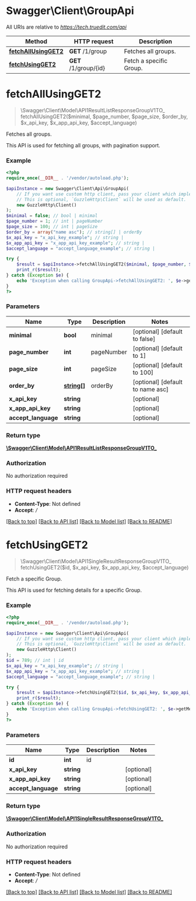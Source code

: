 # Swagger\Client\GroupApi

All URIs are relative to *https://tech.truedit.com/api*

Method | HTTP request | Description
------------- | ------------- | -------------
[**fetchAllUsingGET2**](GroupApi.md#fetchAllUsingGET2) | **GET** /1/group | Fetches all groups.
[**fetchUsingGET2**](GroupApi.md#fetchUsingGET2) | **GET** /1/group/{id} | Fetch a specific Group.


# **fetchAllUsingGET2**
> \Swagger\Client\Model\API1ResultListResponseGroupV1TO_ fetchAllUsingGET2($minimal, $page_number, $page_size, $order_by, $x_api_key, $x_app_api_key, $accept_language)

Fetches all groups.

This API is used for fetching all groups, with pagination support.

### Example
```php
<?php
require_once(__DIR__ . '/vendor/autoload.php');

$apiInstance = new Swagger\Client\Api\GroupApi(
    // If you want use custom http client, pass your client which implements `GuzzleHttp\ClientInterface`.
    // This is optional, `GuzzleHttp\Client` will be used as default.
    new GuzzleHttp\Client()
);
$minimal = false; // bool | minimal
$page_number = 1; // int | pageNumber
$page_size = 100; // int | pageSize
$order_by = array("name asc"); // string[] | orderBy
$x_api_key = "x_api_key_example"; // string | 
$x_app_api_key = "x_app_api_key_example"; // string | 
$accept_language = "accept_language_example"; // string | 

try {
    $result = $apiInstance->fetchAllUsingGET2($minimal, $page_number, $page_size, $order_by, $x_api_key, $x_app_api_key, $accept_language);
    print_r($result);
} catch (Exception $e) {
    echo 'Exception when calling GroupApi->fetchAllUsingGET2: ', $e->getMessage(), PHP_EOL;
}
?>
```

### Parameters

Name | Type | Description  | Notes
------------- | ------------- | ------------- | -------------
 **minimal** | **bool**| minimal | [optional] [default to false]
 **page_number** | **int**| pageNumber | [optional] [default to 1]
 **page_size** | **int**| pageSize | [optional] [default to 100]
 **order_by** | [**string[]**](../Model/string.md)| orderBy | [optional] [default to name asc]
 **x_api_key** | **string**|  | [optional]
 **x_app_api_key** | **string**|  | [optional]
 **accept_language** | **string**|  | [optional]

### Return type

[**\Swagger\Client\Model\API1ResultListResponseGroupV1TO_**](../Model/API1ResultListResponseGroupV1TO_.md)

### Authorization

No authorization required

### HTTP request headers

 - **Content-Type**: Not defined
 - **Accept**: */*

[[Back to top]](#) [[Back to API list]](../../README.md#documentation-for-api-endpoints) [[Back to Model list]](../../README.md#documentation-for-models) [[Back to README]](../../README.md)

# **fetchUsingGET2**
> \Swagger\Client\Model\API1SingleResultResponseGroupV1TO_ fetchUsingGET2($id, $x_api_key, $x_app_api_key, $accept_language)

Fetch a specific Group.

This API is used for fetching details for a specific Group.

### Example
```php
<?php
require_once(__DIR__ . '/vendor/autoload.php');

$apiInstance = new Swagger\Client\Api\GroupApi(
    // If you want use custom http client, pass your client which implements `GuzzleHttp\ClientInterface`.
    // This is optional, `GuzzleHttp\Client` will be used as default.
    new GuzzleHttp\Client()
);
$id = 789; // int | id
$x_api_key = "x_api_key_example"; // string | 
$x_app_api_key = "x_app_api_key_example"; // string | 
$accept_language = "accept_language_example"; // string | 

try {
    $result = $apiInstance->fetchUsingGET2($id, $x_api_key, $x_app_api_key, $accept_language);
    print_r($result);
} catch (Exception $e) {
    echo 'Exception when calling GroupApi->fetchUsingGET2: ', $e->getMessage(), PHP_EOL;
}
?>
```

### Parameters

Name | Type | Description  | Notes
------------- | ------------- | ------------- | -------------
 **id** | **int**| id |
 **x_api_key** | **string**|  | [optional]
 **x_app_api_key** | **string**|  | [optional]
 **accept_language** | **string**|  | [optional]

### Return type

[**\Swagger\Client\Model\API1SingleResultResponseGroupV1TO_**](../Model/API1SingleResultResponseGroupV1TO_.md)

### Authorization

No authorization required

### HTTP request headers

 - **Content-Type**: Not defined
 - **Accept**: */*

[[Back to top]](#) [[Back to API list]](../../README.md#documentation-for-api-endpoints) [[Back to Model list]](../../README.md#documentation-for-models) [[Back to README]](../../README.md)


